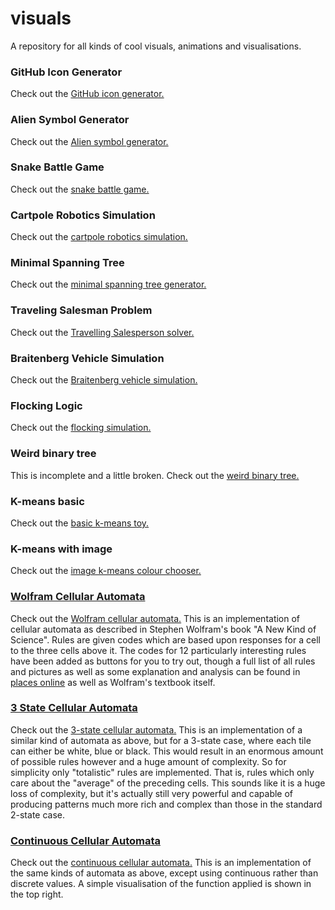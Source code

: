 # visuals
A repository for all kinds of cool visuals, animations and visualisations.

### GitHub Icon Generator
Check out the [GitHub icon generator.](https://nick-hiebl.github.io/visuals/git-icons/)

### Alien Symbol Generator
Check out the [Alien symbol generator.](https://nick-hiebl.github.io/visuals/symbols/)

### Snake Battle Game
Check out the [snake battle game.](https://nick-hiebl.github.io/visuals/games/snake-train/)

### Cartpole Robotics Simulation
Check out the [cartpole robotics simulation.](https://nick-hiebl.github.io/visuals/robotics/cartpole/)

### Minimal Spanning Tree
Check out the [minimal spanning tree generator.](https://nick-hiebl.github.io/visuals/mst/)

### Traveling Salesman Problem
Check out the [Travelling Salesperson solver.](https://nick-hiebl.github.io/visuals/tsp/)

### Braitenberg Vehicle Simulation
Check out the [Braitenberg vehicle simulation.](https://nick-hiebl.github.io/visuals/vehicles/)

### Flocking Logic
Check out the [flocking simulation.](https://nick-hiebl.github.io/visuals/flocking/)

### Weird binary tree
This is incomplete and a little broken.
Check out the [weird binary tree.](https://nick-hiebl.github.io/visuals/tree/floating-binary-tree/)

### K-means basic
Check out the [basic k-means toy.](https://nick-hiebl.github.io/visuals/image/k-means/)

### K-means with image
Check out the [image k-means colour chooser.](https://nick-hiebl.github.io/visuals/image/image-k-means/)

### [Wolfram Cellular Automata](#wolfram-cellular-automata)
Check out the [Wolfram cellular automata.](https://nick-hiebl.github.io/visuals/wolfram/)
This is an implementation of cellular automata as described in Stephen
Wolfram's book "A New Kind of Science". Rules are given codes which are
based upon responses for a cell to the three cells above it. The codes
for 12 particularly interesting rules have been added as buttons for you
to try out, though a full list of all rules and pictures as well as
some explanation and analysis can be found in [places online](http://mathworld.wolfram.com/ElementaryCellularAutomaton.html)
as well as Wolfram's textbook itself.

### [3 State Cellular Automata](#3-state-cellular-automata)
Check out the [3-state cellular automata.](https://nick-hiebl.github.io/visuals/wolfram-3/)
This is an implementation of a similar kind of automata as above, but
for a 3-state case, where each tile can either be white, blue or black.
This would result in an enormous amount of possible rules however and a
huge amount of complexity. So for simplicity only "totalistic" rules are
implemented. That is, rules which only care about the "average" of the
preceding cells. This sounds like it is a huge loss of complexity, but
it's actually still very powerful and capable of producing patterns much
more rich and complex than those in the standard 2-state case.

### [Continuous Cellular Automata](#continuous-cellular-automata)
Check out the [continuous cellular automata.](https://nick-hiebl.github.io/visuals/wolfram-continuous/)
This is an implementation of the same kinds of automata as above, except
using continuous rather than discrete values. A simple visualisation of
the function applied is shown in the top right.
